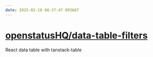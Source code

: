 ```yaml
---
date: 2025-02-18 08:37:47.093687
---
```


# [openstatusHQ/data-table-filters](https://github.com/openstatusHQ/data-table-filters)

React data table with tanstack-table